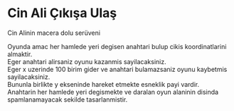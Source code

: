 <h1>Cin Ali Çıkışa Ulaş</h1>
Cin Alinin macera dolu serüveni

Oyunda amac her hamlede yeri degisen anahtari bulup cikis koordinatlarini almaktir.</br>
Eger anahtari alirsaniz oyunu kazanmis sayilacaksiniz.</br>
Eger x uzerinde 100 birim gider ve anahtari bulamazsaniz oyunu kaybetmis sayilacaksiniz.</br>
Bununla birlikte y ekseninde hareket etmekte esneklik payi vardir.</br>
Anahtarin her hamlede yeri degismekte ve daralan oyun alaninin disinda spamlanamayacak sekilde tasarlanmistir.</br>
